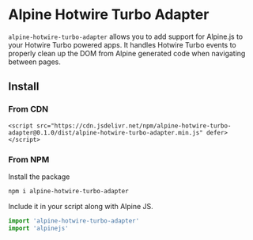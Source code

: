 # Alpine Hotwire Turbo Adapter

`alpine-hotwire-turbo-adapter` allows you to add support for Alpine.js to your Hotwire Turbo powered apps.
It handles Hotwire Turbo events to properly clean up the DOM from Alpine generated code when navigating between pages.

## Install

### From CDN

```
<script src="https://cdn.jsdelivr.net/npm/alpine-hotwire-turbo-adapter@0.1.0/dist/alpine-hotwire-turbo-adapter.min.js" defer></script> 
```

### From NPM
 Install the package
```bash
npm i alpine-hotwire-turbo-adapter
```
Include it in your script along with Alpine JS.
```javascript
import 'alpine-hotwire-turbo-adapter'
import 'alpinejs'
```
